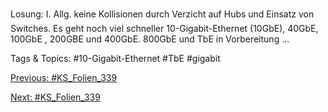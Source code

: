 Losung:
I. Allg. keine Kollisionen durch Verzicht auf Hubs und Einsatz von Switches.
Es geht noch viel schneller
10-Gigabit-Ethernet (10GbE), 40GbE, 100GbE , 200GBE und 400GbE.
800GbE und TbE in Vorbereitung ...

   Tags & Topics:
   #10-Gigabit-Ethernet
   #TbE
   #gigabit

[Previous: #KS_Folien_339](KS_Folien_339.md)

[Next: #KS_Folien_339](KS_Folien_339.md)